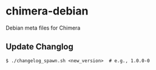 # chimera-debian
Debian meta files for Chimera

## Update Changlog

```
$ ./changelog_spawn.sh <new_version>  # e.g., 1.0.0-0
```
